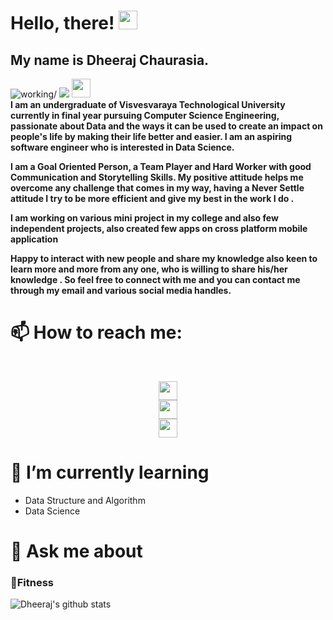# Hello, there! <img src="https://raw.githubusercontent.com/MartinHeinz/MartinHeinz/master/wave.gif" width="30px">
## My name is Dheeraj Chaurasia.
![working](https://images.app.goo.gl/ZgqmnWZVKaFjHTWW6)/ ![](https://images.app.goo.gl/ZgqmnWZVKaFjHTWW6)
<img src="https://thumbs.gfycat.com/EvilNextDevilfish-mobile.mp4" width="30px">
<br>
<b>I am an undergraduate of Visvesvaraya Technological University currently in final year pursuing Computer Science Engineering, passionate about Data and the ways it can be used to create an impact on people's life by making their life better and easier. I am an aspiring software engineer who is interested in Data Science. 

I am a Goal Oriented Person, a Team Player and Hard Worker with good Communication and Storytelling Skills. My positive attitude helps me overcome any challenge that comes in my way, having a Never Settle attitude I try to be more efficient and give my best in the work I do .

I am working on various mini project in my college and also few independent projects, also created few apps on cross platform mobile application

Happy to interact with new people and share my knowledge also keen to learn more and more from any one, who is willing to share his/her knowledge . So feel free to connect with me and you can contact me through my email and various social media handles.</b>
# 📫 How to reach me:
<br>
<p align='center'>
<a href="https://twitter.com/Dheeraj63973968/"><img height="30" src="https://github.com/WaylonWalker/WaylonWalker/blob/main/icon/twitter.png?raw=true"></a><br>
<a href="https://www.instagram.com/dc.053/"><img height="30" src="https://github.com/WaylonWalker/WaylonWalker/blob/main/icon/instagram.jpg?raw=true"></a><br>
<a href="https://www.linkedin.com/in/dheeraj-chaurasia/"><img height="30" src="https://github.com/WaylonWalker/WaylonWalker/blob/main/icon/linkedin.png?raw=true"></a>
</p>

  
# 🌱 I’m currently learning 
  <ul>
   <li>Data Structure and Algorithm</li>
   <li>Data Science</li>
  </ul>

# 💬 Ask me about
  ### 💪Fitness
      
  
![Dheeraj's github stats](https://github-readme-stats.vercel.app/api?username=dheeraj24inferno&show_icons=true)
<!--
**dheeraj24inferno/dheeraj24inferno** is a ✨ _special_ ✨ repository because its `README.md` (this file) appears on your GitHub profile.

Here are some ideas to get you started:

- 🔭 I’m currently working on ...
-  ...
- 👯 I’m looking to collaborate on ...
- 🤔 I’m looking for help with ...


- 😄 Pronouns: ...
- ⚡ Fun fact: ...

-->
